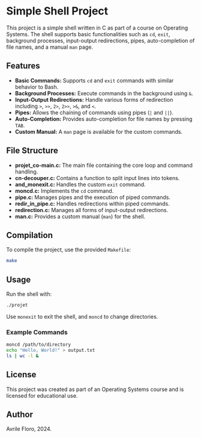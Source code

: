 # Simple Shell Project

This project is a simple shell written in C as part of a course on Operating Systems. The shell supports basic functionalities such as `cd`, `exit`, background processes, input-output redirections, pipes, auto-completion of file names, and a manual `man` page.

## Features

- **Basic Commands:** Supports `cd` and `exit` commands with similar behavior to Bash.
- **Background Processes:** Execute commands in the background using `&`.
- **Input-Output Redirections:** Handle various forms of redirection including `>`, `>>`, `2>`, `2>>`, `>&`, and `<`.
- **Pipes:** Allows the chaining of commands using pipes (`|` and `||`).
- **Auto-Completion:** Provides auto-completion for file names by pressing `TAB`.
- **Custom Manual:** A `man` page is available for the custom commands.

## File Structure

- **projet_co-main.c:** The main file containing the core loop and command handling.
- **cn-decouper.c:** Contains a function to split input lines into tokens.
- **and_monexit.c:** Handles the custom `exit` command.
- **moncd.c:** Implements the `cd` command.
- **pipe.c:** Manages pipes and the execution of piped commands.
- **redir_in_pipe.c:** Handles redirections within piped commands.
- **redirection.c:** Manages all forms of input-output redirections.
- **man.c:** Provides a custom manual (`man`) for the shell.

## Compilation

To compile the project, use the provided `Makefile`:

```bash
make
```

## Usage

Run the shell with:

```bash
./projet
```

Use `monexit` to exit the shell, and `moncd` to change directories.

### Example Commands

```bash
moncd /path/to/directory
echo "Hello, World!" > output.txt
ls | wc -l &
```

## License

This project was created as part of an Operating Systems course and is licensed for educational use.

## Author

Avrile Floro, 2024.
